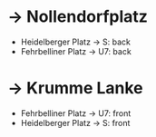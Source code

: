 # → Nollendorfplatz

* Heidelberger Platz → S: back
* Fehrbelliner Platz → U7: back

# → Krumme Lanke

* Fehrbelliner Platz → U7: front
* Heidelberger Platz → S: front

